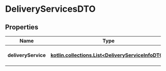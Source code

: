 
# DeliveryServicesDTO

## Properties
| Name | Type | Description | Notes |
| ------------ | ------------- | ------------- | ------------- |
| **deliveryService** | [**kotlin.collections.List&lt;DeliveryServiceInfoDTO&gt;**](DeliveryServiceInfoDTO.md) | Информация о службе доставки. |  |



